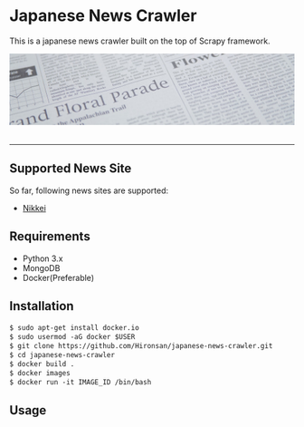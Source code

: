 # Japanese News Crawler
This is a japanese news crawler built on the top of Scrapy framework.
<div align="center">
  <img src="https://github.com/Hironsan/japanese-news-crawler/blob/master/doc/news.jpg?raw=true"><br><br>
</div>

-----------------

## Supported News Site
So far, following news sites are supported:
* [Nikkei](http://www.nikkei.com/news/category/)


## Requirements
* Python 3.x
* MongoDB
* Docker(Preferable)

## Installation

```shell
$ sudo apt-get install docker.io
$ sudo usermod -aG docker $USER
$ git clone https://github.com/Hironsan/japanese-news-crawler.git
$ cd japanese-news-crawler
$ docker build .
$ docker images
$ docker run -it IMAGE_ID /bin/bash
```

## Usage
